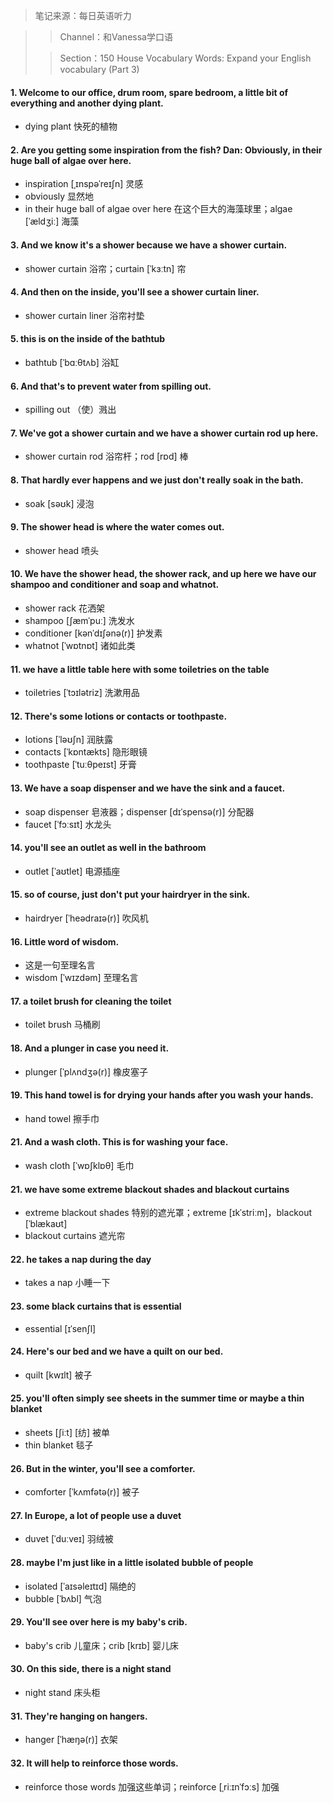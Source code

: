 > 笔记来源：每日英语听力

> > Channel：和Vanessa学口语
>
> > Section：150 House Vocabulary Words: Expand your English vocabulary (Part 3)

#### 1. Welcome to our office, drum room, spare bedroom, a little bit of everything and another dying plant.

- dying plant 快死的植物

#### 2. Are you getting some inspiration from the fish? Dan: Obviously, in their huge ball of algae over here.

- inspiration [ˌɪnspəˈreɪʃn] 灵感
- obviously 显然地
- in their huge ball of algae over here 在这个巨大的海藻球里；algae [ˈældʒiː] 海藻

#### 3. And we know it's a shower because we have a shower curtain.

- shower curtain 浴帘；curtain [ˈkɜːtn] 帘

#### 4. And then on the inside, you'll see a shower curtain liner.

- shower curtain liner 浴帘衬垫

#### 5. this is on the inside of the bathtub

- bathtub [ˈbɑːθtʌb] 浴缸

#### 6. And that's to prevent water from spilling out.

- spilling out （使）溅出

#### 7. We've got a shower curtain and we have a shower curtain rod up here.

- shower curtain rod 浴帘杆；rod [rɒd] 棒

#### 8. That hardly ever happens and we just don't really soak in the bath.

- soak [səʊk] 浸泡

#### 9. The shower head is where the water comes out.

- shower head 喷头

#### 10. We have the shower head, the shower rack, and up here we have our shampoo and conditioner and soap and whatnot.

- shower rack 花洒架
- shampoo [ʃæmˈpuː] 洗发水
- conditioner [kənˈdɪʃənə(r)] 护发素
- whatnot [ˈwɒtnɒt] 诸如此类

#### 11. we have a little table here with some toiletries on the table

- toiletries [ˈtɔɪlətriz] 洗漱用品

#### 12. There's some lotions or contacts or toothpaste.

- lotions [ˈləʊʃn] 润肤露
- contacts [ˈkɒntækts] 隐形眼镜
- toothpaste [ˈtuːθpeɪst] 牙膏

#### 13. We have a soap dispenser and we have the sink and a faucet.

- soap dispenser 皂液器；dispenser [dɪˈspensə(r)] 分配器
- faucet [ˈfɔːsɪt] 水龙头

#### 14. you'll see an outlet as well in the bathroom

- outlet [ˈaʊtlet] 电源插座

#### 15. so of course, just don't put your hairdryer in the sink.

- hairdryer [ˈheədraɪə(r)] 吹风机

#### 16. Little word of wisdom.

- 这是一句至理名言
- wisdom [ˈwɪzdəm] 至理名言

#### 17. a toilet brush for cleaning the toilet

- toilet brush 马桶刷

#### 18. And a plunger in case you need it.

- plunger [ˈplʌndʒə(r)] 橡皮塞子

#### 19. This hand towel is for drying your hands after you wash your hands.

- hand towel 擦手巾

#### 21. And a wash cloth. This is for washing your face.

- wash cloth [ˈwɒʃklɒθ] 毛巾

#### 21. we have some extreme blackout shades and blackout curtains

- extreme blackout shades 特别的遮光罩；extreme [ɪkˈstriːm]，blackout [ˈblækaʊt]
- blackout curtains 遮光帘

#### 22. he takes a nap during the day

- takes a nap 小睡一下

#### 23. some black curtains that is essential

- essential [ɪˈsenʃl] 

#### 24. Here's our bed and we have a quilt on our bed.

- quilt [kwɪlt] 被子

#### 25. you'll often simply see sheets in the summer time or maybe a thin blanket

- sheets [ʃiːt] [纺] 被单
- thin blanket 毯子

#### 26. But in the winter, you'll see a comforter.

- comforter [ˈkʌmfətə(r)] 被子

#### 27. In Europe, a lot of people use a duvet

- duvet [ˈduːveɪ] 羽绒被

#### 28. maybe I'm just like in a little isolated bubble of people

- isolated [ˈaɪsəleɪtɪd] 隔绝的
- bubble [ˈbʌbl] 气泡

#### 29. You'll see over here is my baby's crib.

- baby's crib 儿童床；crib [krɪb] 婴儿床

#### 30. On this side, there is a night stand

- night stand 床头柜

#### 31. They're hanging on hangers.

- hanger [ˈhæŋə(r)] 衣架

#### 32. It will help to reinforce those words.

-  reinforce those words 加强这些单词；reinforce [ˌriːɪnˈfɔːs] 加强